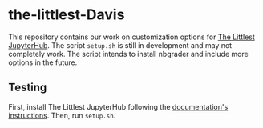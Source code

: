 # the-littlest-Davis

This repository contains our work on customization options for 
[The Littlest JupyterHub](https://github.com/jupyterhub/the-littlest-jupyterhub).
The script `setup.sh` is still in development and may not completely work. 
The script intends to install nbgrader and include more options in the future.

## Testing
First, install The Littlest JupyterHub following the 
[documentation's instructions](https://tljh.jupyter.org/en/latest/install/custom-server.html).
Then, run `setup.sh`.
